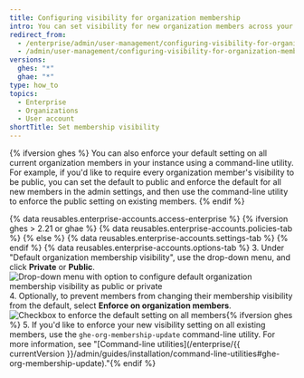 ```yaml
---
title: Configuring visibility for organization membership
intro: You can set visibility for new organization members across your enterprise to public or private. You can also prevent members from changing their visibility from the default.
redirect_from:
  - /enterprise/admin/user-management/configuring-visibility-for-organization-membership
  - /admin/user-management/configuring-visibility-for-organization-membership
versions:
  ghes: "*"
  ghae: "*"
type: how_to
topics:
  - Enterprise
  - Organizations
  - User account
shortTitle: Set membership visibility
---
```


{% ifversion ghes %}
You can also enforce your default setting on all current organization members in your instance using a command-line utility. For example, if you'd like to require every organization member's visibility to be public, you can set the default to public and enforce the default for all new members in the admin settings, and then use the command-line utility to enforce the public setting on existing members.
{% endif %}

{% data reusables.enterprise-accounts.access-enterprise %}
{% ifversion ghes > 2.21 or ghae %}
{% data reusables.enterprise-accounts.policies-tab %}
{% else %}
{% data reusables.enterprise-accounts.settings-tab %}
{% endif %}
{% data reusables.enterprise-accounts.options-tab %} 3. Under "Default organization membership visibility", use the drop-down menu, and click **Private** or **Public**.
![Drop-down menu with option to configure default organization membership visibility as public or private](/assets/images/enterprise/site-admin-settings/default-organization-membership-visibility-drop-down-menu.png) 4. Optionally, to prevent members from changing their membership visibility from the default, select **Enforce on organization members**.
![Checkbox to enforce the default setting on all members](/assets/images/enterprise/site-admin-settings/enforce-default-org-membership-visibility-setting.png){% ifversion ghes %} 5. If you'd like to enforce your new visibility setting on all existing members, use the `ghe-org-membership-update` command-line utility. For more information, see "[Command-line utilities](/enterprise/{{ currentVersion }}/admin/guides/installation/command-line-utilities#ghe-org-membership-update)."{% endif %}

